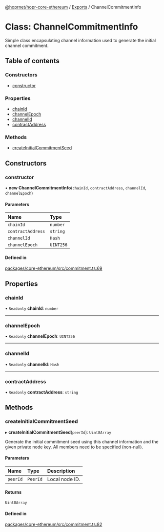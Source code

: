 [@hoprnet/hopr-core-ethereum](../README.md) / [Exports](../modules.md) / ChannelCommitmentInfo

# Class: ChannelCommitmentInfo

Simple class encapsulating channel information
used to generate the initial channel commitment.

## Table of contents

### Constructors

- [constructor](ChannelCommitmentInfo.md#constructor)

### Properties

- [chainId](ChannelCommitmentInfo.md#chainid)
- [channelEpoch](ChannelCommitmentInfo.md#channelepoch)
- [channelId](ChannelCommitmentInfo.md#channelid)
- [contractAddress](ChannelCommitmentInfo.md#contractaddress)

### Methods

- [createInitialCommitmentSeed](ChannelCommitmentInfo.md#createinitialcommitmentseed)

## Constructors

### constructor

• **new ChannelCommitmentInfo**(`chainId`, `contractAddress`, `channelId`, `channelEpoch`)

#### Parameters

| Name | Type |
| :------ | :------ |
| `chainId` | `number` |
| `contractAddress` | `string` |
| `channelId` | `Hash` |
| `channelEpoch` | `UINT256` |

#### Defined in

[packages/core-ethereum/src/commitment.ts:69](https://github.com/szczebel1995/hoprnet/blob/master/packages/core-ethereum/src/commitment.ts#L69)

## Properties

### chainId

• `Readonly` **chainId**: `number`

___

### channelEpoch

• `Readonly` **channelEpoch**: `UINT256`

___

### channelId

• `Readonly` **channelId**: `Hash`

___

### contractAddress

• `Readonly` **contractAddress**: `string`

## Methods

### createInitialCommitmentSeed

▸ **createInitialCommitmentSeed**(`peerId`): `Uint8Array`

Generate the initial commitment seed using this channel information and the given
private node key.
All members need to be specified (non-null).

#### Parameters

| Name | Type | Description |
| :------ | :------ | :------ |
| `peerId` | `PeerId` | Local node ID. |

#### Returns

`Uint8Array`

#### Defined in

[packages/core-ethereum/src/commitment.ts:82](https://github.com/szczebel1995/hoprnet/blob/master/packages/core-ethereum/src/commitment.ts#L82)
